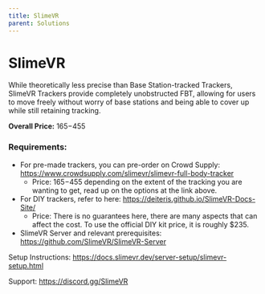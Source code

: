 ```yaml
---
title: SlimeVR
parent: Solutions
---
```


# SlimeVR
While theoretically less precise than Base Station-tracked Trackers, SlimeVR Trackers provide completely unobstructed FBT, allowing for users to move freely without worry of base stations and being able to cover up while still retaining tracking.

**Overall Price:** $165-$455

### Requirements:
* For pre-made trackers, you can pre-order on Crowd Supply: https://www.crowdsupply.com/slimevr/slimevr-full-body-tracker
  * Price: $165-$455 depending on the extent of the tracking you are wanting to get, read up on the options at the link above.
* For DIY trackers, refer to here: https://deiteris.github.io/SlimeVR-Docs-Site/
  * Price: There is no guarantees here, there are many aspects that can affect the cost. To use the official DIY kit price, it is roughly $235.
* SlimeVR Server and relevant prerequisites: https://github.com/SlimeVR/SlimeVR-Server

Setup Instructions: https://docs.slimevr.dev/server-setup/slimevr-setup.html

Support: https://discord.gg/SlimeVR
